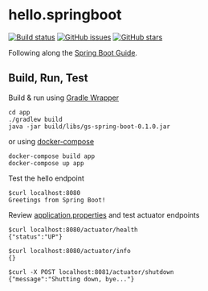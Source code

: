 # hello.springboot

<!-- shields not using travis-ci.com but only travis-ci.org yet
[![Build status](https://img.shields.io/travis/mkoertgen/hello.springboot.svg?logo=travis)](https://travis-ci.com/mkoertgen/hello.springboot/) -->
[![Build status](https://travis-ci.com/mkoertgen/hello.springboot.svg?branch=master)](https://travis-ci.com/mkoertgen/hello.springboot/)
[![GitHub issues](https://img.shields.io/github/issues/mkoertgen/hello.springboot.svg?logo=github "GitHub issues")](https://github.com/mkoertgen/hello.springboot)
[![GitHub stars](https://img.shields.io/github/stars/mkoertgen/hello.springboot.svg?logo=github "GitHub stars")](https://github.com/mkoertgen/hello.springboot)

Following along the [Spring Boot Guide](https://spring.io/guides/gs/spring-boot/#scratch).

## Build, Run, Test

Build & run using [Gradle Wrapper](https://docs.gradle.org/current/userguide/gradle_wrapper.html)

```console
cd app
./gradlew build
java -jar build/libs/gs-spring-boot-0.1.0.jar
```

or using [docker-compose](https://docs.docker.com/compose/)

```console
docker-compose build app
docker-compose up app
```

Test the hello endpoint

```console
$curl localhost:8080
Greetings from Spring Boot!
```

Review [application.properties](src/main/resources/application.properties) and test actuator endpoints

```console
$curl localhost:8080/actuator/health
{"status":"UP"}

$curl localhost:8080/actuator/info
{}

$curl -X POST localhost:8081/actuator/shutdown
{"message":"Shutting down, bye..."}
```
